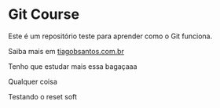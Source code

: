 # Git Course

Este é um repositório teste para aprender como o Git funciona.

Saiba mais em [tiagobsantos.com.br](http://tiagobsantos.com.br)

Tenho que estudar mais essa bagaçaaa

Qualquer coisa

Testando o reset soft